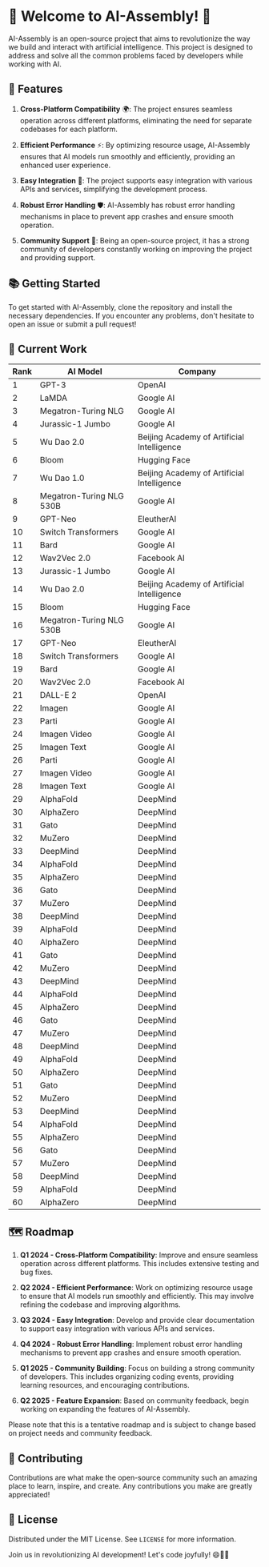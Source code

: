 # 🎉 Welcome to AI-Assembly! 🎉

AI-Assembly is an open-source project that aims to revolutionize the way we build and interact with artificial intelligence. This project is designed to address and solve all the common problems faced by developers while working with AI.

## 🌟 Features

1. **Cross-Platform Compatibility** 🌍: The project ensures seamless operation across different platforms, eliminating the need for separate codebases for each platform.

2. **Efficient Performance** ⚡: By optimizing resource usage, AI-Assembly ensures that AI models run smoothly and efficiently, providing an enhanced user experience.

3. **Easy Integration** 🔗: The project supports easy integration with various APIs and services, simplifying the development process.

4. **Robust Error Handling** 🛡️: AI-Assembly has robust error handling mechanisms in place to prevent app crashes and ensure smooth operation.

5. **Community Support** 👥: Being an open-source project, it has a strong community of developers constantly working on improving the project and providing support.

## 📚 Getting Started

To get started with AI-Assembly, clone the repository and install the necessary dependencies. If you encounter any problems, don't hesitate to open an issue or submit a pull request!

## 🚧 Current Work

| Rank | AI Model                 | Company                                    |
|------|--------------------------|--------------------------------------------|
| 1    | GPT-3                    | OpenAI                                     |
| 2    | LaMDA                    | Google AI                                  |
| 3    | Megatron-Turing NLG      | Google AI                                  |
| 4    | Jurassic-1 Jumbo         | Google AI                                  |
| 5    | Wu Dao 2.0               | Beijing Academy of Artificial Intelligence |
| 6    | Bloom                    | Hugging Face                               |
| 7    | Wu Dao 1.0               | Beijing Academy of Artificial Intelligence |
| 8    | Megatron-Turing NLG 530B | Google AI                                  |
| 9    | GPT-Neo                  | EleutherAI                                 |
| 10   | Switch Transformers      | Google AI                                  |
| 11   | Bard                     | Google AI                                  |
| 12   | Wav2Vec 2.0              | Facebook AI                                |
| 13   | Jurassic-1 Jumbo         | Google AI                                  |
| 14   | Wu Dao 2.0               | Beijing Academy of Artificial Intelligence |
| 15   | Bloom                    | Hugging Face                               |
| 16   | Megatron-Turing NLG 530B | Google AI                                  |
| 17   | GPT-Neo                  | EleutherAI                                 |
| 18   | Switch Transformers      | Google AI                                  |
| 19   | Bard                     | Google AI                                  |
| 20   | Wav2Vec 2.0              | Facebook AI                                |
| 21   | DALL-E 2                 | OpenAI                                     |
| 22   | Imagen                   | Google AI                                  |
| 23   | Parti                    | Google AI                                  |
| 24   | Imagen Video             | Google AI                                  |
| 25   | Imagen Text              | Google AI                                  |
| 26   | Parti                    | Google AI                                  |
| 27   | Imagen Video             | Google AI                                  |
| 28   | Imagen Text              | Google AI                                  |
| 29   | AlphaFold                | DeepMind                                   |
| 30   | AlphaZero                | DeepMind                                   |
| 31   | Gato                     | DeepMind                                   |
| 32   | MuZero                   | DeepMind                                   |
| 33   | DeepMind                 | DeepMind                                   |
| 34   | AlphaFold                | DeepMind                                   |
| 35   | AlphaZero                | DeepMind                                   |
| 36   | Gato                     | DeepMind                                   |
| 37   | MuZero                   | DeepMind                                   |
| 38   | DeepMind                 | DeepMind                                   |
| 39   | AlphaFold                | DeepMind                                   |
| 40   | AlphaZero                | DeepMind                                   |
| 41   | Gato                     | DeepMind                                   |
| 42   | MuZero                   | DeepMind                                   |
| 43   | DeepMind                 | DeepMind                                   |
| 44   | AlphaFold                | DeepMind                                   |
| 45   | AlphaZero                | DeepMind                                   |
| 46   | Gato                     | DeepMind                                   |
| 47   | MuZero                   | DeepMind                                   |
| 48   | DeepMind                 | DeepMind                                   |
| 49   | AlphaFold                | DeepMind                                   |
| 50   | AlphaZero                | DeepMind                                   |
| 51   | Gato                     | DeepMind                                   |
| 52   | MuZero                   | DeepMind                                   |
| 53   | DeepMind                 | DeepMind                                   |
| 54   | AlphaFold                | DeepMind                                   |
| 55   | AlphaZero                | DeepMind                                   |
| 56   | Gato                     | DeepMind                                   |
| 57   | MuZero                   | DeepMind                                   |
| 58   | DeepMind                 | DeepMind                                   |
| 59   | AlphaFold                | DeepMind                                   |
| 60   | AlphaZero                | DeepMind                                   |

## 🗺️ Roadmap

1. **Q1 2024 - Cross-Platform Compatibility**: Improve and ensure seamless operation across different platforms. This includes extensive testing and bug fixes.

2. **Q2 2024 - Efficient Performance**: Work on optimizing resource usage to ensure that AI models run smoothly and efficiently. This may involve refining the codebase and improving algorithms.

3. **Q3 2024 - Easy Integration**: Develop and provide clear documentation to support easy integration with various APIs and services.

4. **Q4 2024 - Robust Error Handling**: Implement robust error handling mechanisms to prevent app crashes and ensure smooth operation.

5. **Q1 2025 - Community Building**: Focus on building a strong community of developers. This includes organizing coding events, providing learning resources, and encouraging contributions.

6. **Q2 2025 - Feature Expansion**: Based on community feedback, begin working on expanding the features of AI-Assembly.

Please note that this is a tentative roadmap and is subject to change based on project needs and community feedback.

## 🤝 Contributing

Contributions are what make the open-source community such an amazing place to learn, inspire, and create. Any contributions you make are greatly appreciated!

## 📃 License

Distributed under the MIT License. See `LICENSE` for more information.

Join us in revolutionizing AI development! Let's code joyfully! 😄🎈🎊
